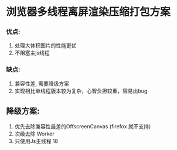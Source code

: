 # 浏览器多线程离屏渲染压缩打包方案

### 优点:
1. 处理大体积图片的性能更优
2. 不阻塞主js线程

### 缺点:
1. 兼容性差, 需要降级方案
2. 实现相比单线程版本较为复杂，心智负担较重，容易出bug

## 降级方案:

1. 优先去除兼容性最差的OffscreenCanvas (firefox 就不支持)
2. 次级去除 Worker
3. 只使用Js主线程
18